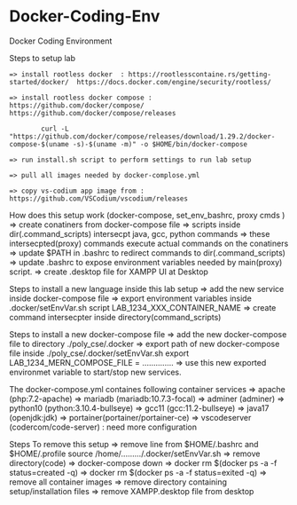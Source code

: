 # Docker-Coding-Env
Docker Coding Environment

Steps to setup lab
	
	=> install rootless docker  : https://rootlesscontaine.rs/getting-started/docker/  https://docs.docker.com/engine/security/rootless/
	
	=> install rootless docker compose : https://github.com/docker/compose/  https://github.com/docker/compose/releases 
  
			curl -L "https://github.com/docker/compose/releases/download/1.29.2/docker-compose-$(uname -s)-$(uname -m)" -o $HOME/bin/docker-compose
			
	=> run install.sh script to perform settings to run lab setup
	
	=> pull all images needed by docker-complose.yml
	 
	=> copy vs-codium app image from :  https://github.com/VSCodium/vscodium/releases

How does this setup work (docker-compose, set_env_bashrc, proxy cmds )
	=> create conatiners from docker-compose file
	=> scripts inside dir(.command_scripts) intersecpt java, gcc, python commands
	=> these intersecpted(proxy) commands execute actual commands on the conatiners
	=> update $PATH in .bashrc to redirect commands to dir(.command_scripts)
	=> update .bashrc to expose environment variables needed by main(proxy) script.
	=> create .desktop file for XAMPP UI at Desktop

Steps to install a new language inside this lab setup
	=> add the new service inside docker-compose file
	=> export environment variables inside .docker/setEnvVar.sh script
		  LAB_1234_XXX_CONTAINER_NAME
	=> create command intersecpter inside directory(command_scripts)

Steps to install a new docker-compose file
	=> add the new docker-compose file to directory  ./poly_cse/.docker
	=> export path of new docker-compose file inside ./poly_cse/.docker/setEnvVar.sh
	      export LAB_1234_MERN_COMPOSE_FILE = ..............
	=> use this new exported environmet variable to start/stop new services.

The docker-compose.yml containes following container services
	=> apache	(php:7.2-apache)
	=> mariadb	(mariadb:10.7.3-focal)
	=> adminer	(adminer)
	=> python10	(python:3.10.4-bullseye)
	=> gcc11	(gcc:11.2-bullseye)
	=> java17	(openjdk:jdk)
	=> portainer(portainer/portainer-ce)
	=> vscodeserver (codercom/code-server) : need more configuration

Steps To remove this setup
	=> remove line from $HOME/.bashrc and $HOME/.profile
			source /home/........./.docker/setEnvVar.sh
	=> remove directory(code)
	=> docker-compose down
	=> docker rm $(docker ps -a -f status=created -q)
	=> docker rm $(docker ps -a -f status=exited -q)
	=> remove all container images
	=> remove directory containing setup/installation files
	=> remove XAMPP.desktop file from desktop



